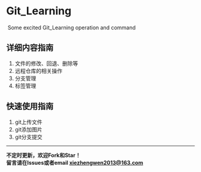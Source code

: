 # Git_Learning
&nbsp;Some excited Git_Learning operation and command

## 详细内容指南
1. 文件的修改、回退、删除等
2. 远程仓库的相关操作
3. 分支管理
4. 标签管理

## 快速使用指南
1. git上传文件
2. git添加图片
3. git分支提交
---------------------------- 
**不定时更新，欢迎Fork和Star！**  
**留言请在Issues或者email xiezhengwen2013@163.com**
